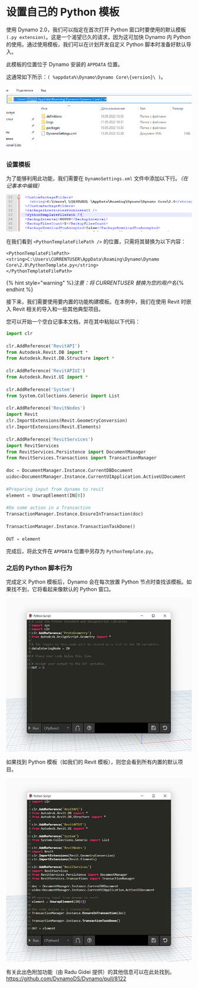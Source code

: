 # 设置自己的 Python 模板

使用 Dynamo 2.0，我们可以指定在首次打开 Python 窗口时要使用的默认模板 `(.py extension)`。这是一个渴望已久的请求，因为这可加快 Dynamo 内 Python 的使用。通过使用模板，我们可以在计划开发自定义 Python 脚本时准备好默认导入。

此模板的位置位于 Dynamo 安装的 `APPDATA` 位置。

这通常如下所示：`( %appdata%\Dynamo\Dynamo Core\{version}\ )`。

![](../images/8-3/3/pythontemplates-appdatafolderlocation.jpg)

### 设置模板

为了能够利用此功能，我们需要在 `DynamoSettings.xml` 文件中添加以下行。_（在记事本中编辑）_

![](../images/8-3/3/pythontemplates-dynamosettingsxmlfile.png)

在我们看到 `<PythonTemplateFilePath />` 的位置，只需将其替换为以下内容：

```
<PythonTemplateFilePath>
<string>C:\Users\CURRENTUSER\AppData\Roaming\Dynamo\Dynamo Core\2.0\PythonTemplate.py</string>
</PythonTemplateFilePath>
```

{% hint style="warning" %}_注意：将 CURRENTUSER 替换为您的用户名_{% endhint %}

接下来，我们需要使用要内置的功能构建模板。在本例中，我们在使用 Revit 时嵌入 Revit 相关的导入和一些其他典型项目。

您可以开始一个空白记事本文档，并在其中粘贴以下代码：

``` py
import clr

clr.AddReference('RevitAPI')
from Autodesk.Revit.DB import *
from Autodesk.Revit.DB.Structure import *

clr.AddReference('RevitAPIUI')
from Autodesk.Revit.UI import *

clr.AddReference('System')
from System.Collections.Generic import List

clr.AddReference('RevitNodes')
import Revit
clr.ImportExtensions(Revit.GeometryConversion)
clr.ImportExtensions(Revit.Elements)

clr.AddReference('RevitServices')
import RevitServices
from RevitServices.Persistence import DocumentManager
from RevitServices.Transactions import TransactionManager

doc = DocumentManager.Instance.CurrentDBDocument
uidoc=DocumentManager.Instance.CurrentUIApplication.ActiveUIDocument

#Preparing input from dynamo to revit
element = UnwrapElement(IN[0])

#Do some action in a Transaction
TransactionManager.Instance.EnsureInTransaction(doc)

TransactionManager.Instance.TransactionTaskDone()

OUT = element
```

完成后，将此文件在 `APPDATA` 位置中另存为 `PythonTemplate.py`。

### 之后的 Python 脚本行为

完成定义 Python 模板后，Dynamo 会在每次放置 Python 节点时查找该模板。如果找不到，它将看起来像默认的 Python 窗口。

![](../images/8-3/3/pythontemplates-beforesetuptemplate.jpg)

如果找到 Python 模板（如我们的 Revit 模板），则您会看到所有内置的默认项目。

![](../images/8-3/3/pythontemplates-aftersetuptemplate.jpg)

有关此出色附加功能（由 Radu Gidei 提供）的其他信息可以在此处找到。https://github.com/DynamoDS/Dynamo/pull/8122
